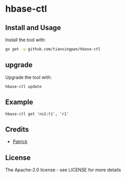 # hbase-ctl

## Install and Usage
Install the tool with:

```bash
go get -u github.com/tianxingpan/hbase-ctl
```

## upgrade
Upgrade the tool with:

```
hbase-ctl update
```

## Example

```shell
hbase-ctl get 'ns1:t1', 'r1'
```


## Credits

 * [Patrick](https://github.com/tianxingpan)

## License

The Apache-2.0 license - see LICENSE for more details